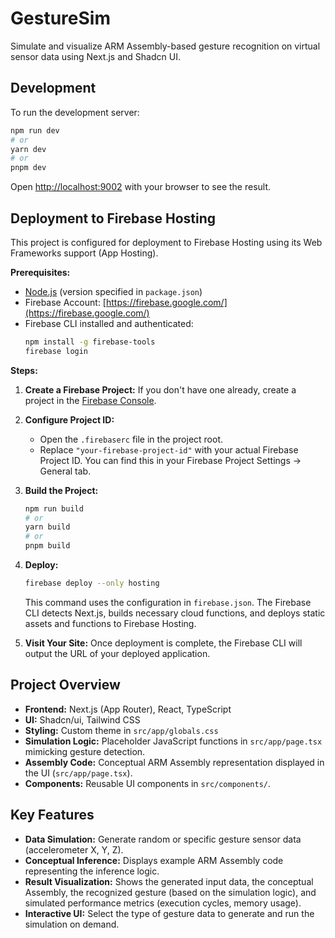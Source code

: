 # GestureSim

Simulate and visualize ARM Assembly-based gesture recognition on virtual sensor data using Next.js and Shadcn UI.

## Development

To run the development server:

```bash
npm run dev
# or
yarn dev
# or
pnpm dev
```

Open [http://localhost:9002](http://localhost:9002) with your browser to see the result.

## Deployment to Firebase Hosting

This project is configured for deployment to Firebase Hosting using its Web Frameworks support (App Hosting).

**Prerequisites:**

*   [Node.js](https://nodejs.org/) (version specified in `package.json`)
*   Firebase Account: [https://firebase.google.com/](https://firebase.google.com/)
*   Firebase CLI installed and authenticated:
    ```bash
    npm install -g firebase-tools
    firebase login
    ```

**Steps:**

1.  **Create a Firebase Project:** If you don't have one already, create a project in the [Firebase Console](https://console.firebase.google.com/).
2.  **Configure Project ID:**
    *   Open the `.firebaserc` file in the project root.
    *   Replace `"your-firebase-project-id"` with your actual Firebase Project ID. You can find this in your Firebase Project Settings -> General tab.
3.  **Build the Project:**
    ```bash
    npm run build
    # or
    yarn build
    # or
    pnpm build
    ```
4.  **Deploy:**
    ```bash
    firebase deploy --only hosting
    ```
    This command uses the configuration in `firebase.json`. The Firebase CLI detects Next.js, builds necessary cloud functions, and deploys static assets and functions to Firebase Hosting.

5.  **Visit Your Site:** Once deployment is complete, the Firebase CLI will output the URL of your deployed application.

## Project Overview

*   **Frontend:** Next.js (App Router), React, TypeScript
*   **UI:** Shadcn/ui, Tailwind CSS
*   **Styling:** Custom theme in `src/app/globals.css`
*   **Simulation Logic:** Placeholder JavaScript functions in `src/app/page.tsx` mimicking gesture detection.
*   **Assembly Code:** Conceptual ARM Assembly representation displayed in the UI (`src/app/page.tsx`).
*   **Components:** Reusable UI components in `src/components/`.

## Key Features

*   **Data Simulation:** Generate random or specific gesture sensor data (accelerometer X, Y, Z).
*   **Conceptual Inference:** Displays example ARM Assembly code representing the inference logic.
*   **Result Visualization:** Shows the generated input data, the conceptual Assembly, the recognized gesture (based on the simulation logic), and simulated performance metrics (execution cycles, memory usage).
*   **Interactive UI:** Select the type of gesture data to generate and run the simulation on demand.
